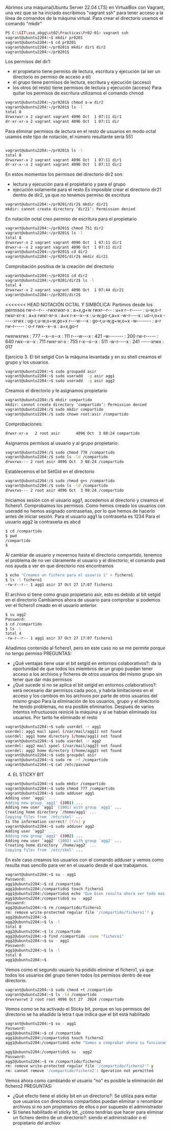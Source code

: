 Abrimos una máquina(Ubuntu Server 22.04 LTS) en VirtualBox con Vagrant, una vez que se ha iniciado escribimos "vagrant ssh" para tener acceso a la línea de comandos de la máquina virtual.
Para crear el directorio usamos el comando "mkdir"
```bash
PS C:\GIT\aso_abgg\ut02\Practicas\Pr02-01> vagrant ssh
vagrant@ubuntu2204:~$ mkdir pr0201
vagrant@ubuntu2204:~$ cd pr0201
vagrant@ubuntu2204:~/pr0201$ mkdir dir1 dir2
vagrant@ubuntu2204:~/pr0201$ 
```
Los permisos del dir1:
- el propietario tiene permiso de lectura, escritura y ejecución (al ser un directorio es permiso de acceso a él)
- el grupo tiene permisos de lectura, escritura y ejecución (acceso)
- los otros (el resto) tiene permisos de lectura y ejecución (acceso)
Para quitar los permisos de escritura utilizamos el comando chmod
```bash
vagrant@ubuntu2204:~/pr0201$ chmod a-w dir2
vagrant@ubuntu2204:~/pr0201$ ls -l
total 8
drwxrwxr-x 2 vagrant vagrant 4096 Oct  1 07:11 dir1
dr-xr-xr-x 2 vagrant vagrant 4096 Oct  1 07:11 dir
```
Para eliminar permisos de lectura en el resto de usuarios en modo octal usamos este tipo de notación, el número resultante sería 551
```bash

vagrant@ubuntu2204:~/pr0201$ ls -l
total 8
drwxrwxr-x 2 vagrant vagrant 4096 Oct  1 07:11 dir1
dr-xr-x--x 2 vagrant vagrant 4096 Oct  1 07:11 dir2
```
En estos momentos los permisos del directorio dir2 son:
- lectura y ejecución para el propietario y para el grupo
- ejecución solamente para el resto
Es imposible crear el directorio dir21 dentro de dir2, ya que no tenemos permiso de escritura
```bash
vagrant@ubuntu2204:~/pr0201/dir2$ mkdir dir21
mkdir: cannot create directory ‘dir21’: Permission denied
```
En notación octal creo permiso de escritura para el propietario
```bash
vagrant@ubuntu2204:~/pr0201$ chmod 751 dir2
vagrant@ubuntu2204:~/pr0201$ ls -l
total 8
drwxrwxr-x 2 vagrant vagrant 4096 Oct  1 07:11 dir1
drwxr-x--x 2 vagrant vagrant 4096 Oct  1 07:11 dir2
vagrant@ubuntu2204:~/pr0201$ cd dir2
vagrant@ubuntu2204:~/pr0201/dir2$ mkdir dir21
```
Comprobación positiva de la creación del directorio
```bash
vagrant@ubuntu2204:~/pr0201$ cd dir2
vagrant@ubuntu2204:~/pr0201/dir2$ ls -l
total 4
drwxrwxr-x 2 vagrant vagrant 4096 Oct  1 07:44 dir21
vagrant@ubuntu2204:~/pr0201/dir2$ 
```
<<<<<<< HEAD
NOTACIÓN OCTAL Y SIMBÓLICA: Partimos desde los permisos rw-r--r--
-rwxrwxr-x : a+x,g+w
rwxr--r-- : u+x
r--r----- : u-w,o-r
rwxr-xr-x : a+x
rwxr-xr-x : a+x
r-x--x--x : u-w,go-r,a+x
-w-r----x : uo-r,o+x
-----xrwx : ug-r,u-w,o+w,go+x
r---w---x : go-r,u-w,g+w,o+x
-w------- : a-r
rw-r----- : o-r
rwx--x--x : a+x,go-r

rwxrwxrwx : 777
--x--x--x : 111
r---w---x : 421
-w------- : 200
rw-r----- : 640
rwx--x--x : 711
rwxr-xr-x : 755
r-x--x--x : 511
-w-r----x : 241
-----xrwx : 017

Ejercicio 3. El bit setgid
Con la máquina levantada y en su shell creamos el grupo y los usuarios.
```bash
vagrant@ubuntu2204:~$ sudo groupadd asir
vagrant@ubuntu2204:~$ sudo useradd  -g asir agg1
vagrant@ubuntu2204:~$ sudo useradd  -g asir agg2
```
Creamos el directorio y le asignamos propietario
```bash
vagrant@ubuntu2204:/$ mkdir compartido
mkdir: cannot create directory ‘compartido’: Permission denied
vagrant@ubuntu2204:/$ sudo mkdir compartido
vagrant@ubuntu2204:/$ sudo chown root:asir /compartido
```
Comprobaciones:
```bash
drwxr-xr-x   2 root asir       4096 Oct  3 08:24 compartido
```
Asignamos permisos al usuario y al grupo propietario:
```bash
vagrant@ubuntu2204:/$ sudo chmod 770 /compartido
vagrant@ubuntu2204:/$ sudo ls -ld /compartido
drwxrwx--- 2 root asir 4096 Oct  3 08:24 /compartido
```
Establecemos el bit SetGid en el directorio
```bash
vagrant@ubuntu2204:/$ sudo chmod g+s /compartido
vagrant@ubuntu2204:/$ sudo ls -ld /compartido
drwxrws--- 2 root asir 4096 Oct  3 08:24 /compartido
```
Iniciamos sesión con el usuario agg1, accedemos al directorio y creamos el fichero1. Comprobamos los permisos. Como hemos creado los usuarios con useradd no hemos asignado contraseñas, por lo que hemos de hacerlo antes de iniciar sesión.
Para el usuario agg1 la contraseña es 1234
Para el usuario agg2 la contraseña es abcd
```bash
$ cd /compartido
$ pwd
/compartido
$
```
Al cambiar de usuario y movernos hasta el directorio compartido, tenemos el problema de no ver claramente el usuario y el directorio; el comando pwd nos ayuda a ver en que directorio nos encontramos
```bash
$ echo "Creamos un fichero para el usuario 1" > fichero1
$ ls -l fichero1
-rw-r--r-- 1 agg1 asir 37 Oct 27 17:07 fichero1
```
El archivo sí tiene como grupo propietario asir, esto es debido al bit setgid en el directorio
Cambiamos ahora de usuario para comprobar si podemos ver el fichero1 creado en el usuario anterior.
```bash
$ su agg2
Password: 
$ cd /compartido
$ ls -l
total 4
-rw-r--r-- 1 agg1 asir 37 Oct 27 17:07 fichero1
```
Añadimos contenido al fichero1, pero en este caso no se me permite porque no tengo permiso
PREGUNTAS:
- ¿Qué ventajas tiene usar el bit setgid en entornos colaborativos?: da la oportunidad de que todos los miembros de un grupo puedan tener acceso a los archivos y ficheros de otros usuarios del mismo grupo sin tener que dar más permisos
- ¿Qué sucede si no se aplica el bit setgid en entornos colaborativos?: será necesario dar permisos cada poco, y habría limitaciones en el acceso y los cambios en los archivos por parte de otros usuarios del mismo grupo
Para la eliminación de los usuarios, grupo y el directorio he tenido problemas, 
no era posible eliminarlos. Después de varios intentos infructuosos reinicié la máquina y sí se habían eliminado los usuarios. Por tanto he  eliminado el resto
```bash 
vagrant@ubuntu2204:~$ sudo userdel -r agg1
userdel: agg1 mail spool (/var/mail/agg1) not found
userdel: agg1 home directory (/home/agg1) not found
vagrant@ubuntu2204:~$ sudo userdel -r agg2
userdel: agg2 mail spool (/var/mail/agg2) not found
userdel: agg2 home directory (/home/agg2) not found
vagrant@ubuntu2204:~$ sudo groupdel asir
vagrant@ubuntu2204:~$ sudo rm -rf /compartido
vagrant@ubuntu2204:~$ cat /etc/passwd
```
4. EL STICKY BIT
```bash
vagrant@ubuntu2204:~$ sudo mkdir /compartido
vagrant@ubuntu2204:~$ sudo chmod 777 /compartido
vagrant@ubuntu2204:~$ sudo adduser agg1
Adding user `agg1' ...
Adding new group `agg1' (1001) ...
Adding new user `agg1' (1001) with group `agg1' ...
Creating home directory `/home/agg1' ...
Copying files from `/etc/skel' ...
Is the information correct? [Y/n] y
vagrant@ubuntu2204:~$ sudo adduser agg2
Adding user `agg2' ...
Adding new group `agg2' (1002) ...
Adding new user `agg2' (1002) with group `agg2' ...
Creating home directory `/home/agg2' ...
Copying files from `/etc/skel' ...
```
En este caso creamos los usuarios con el comando adduser y vemos como resulta mas sencillo para ver en el usuario desde el que trabajamos.
```bash
vagrant@ubuntu2204:~$ su - agg1
Password: 
agg1@ubuntu2204:~$ cd /compartido
agg1@ubuntu2204:/compartido$ touch fichero1
agg1@ubuntu2204:/compartido$ echo "Que bien resulta ahora ver todo mas claro" > fichero1
agg1@ubuntu2204:/compartido$ su - agg2
Password: 
agg2@ubuntu2204:~$ rm /compartido/fichero1
rm: remove write-protected regular file '/compartido/fichero1'? y
agg2@ubuntu2204:~$
agg2@ubuntu2204:~$ ls -l
total 0
agg2@ubuntu2204:~$ ls /compartido
agg2@ubuntu2204:~$ find /compartido -name "fichero1"
agg2@ubuntu2204:~$ su - agg1
Password: 
agg1@ubuntu2204:~$ ls -l
total 0
agg1@ubuntu2204:~$
```
Vemos como el segundo usuario ha podido eliminar el fichero1, ya que todos los 
usuarios del grupo tienen todos los permisos dentro de ese directorio.
```bash
vagrant@ubuntu2204:~$ sudo chmod +t /compartido
vagrant@ubuntu2204:~$ ls -ld /compartido
drwxrwxrwt 2 root root 4096 Oct 27  2024 /compartido
```
Vemos como se ha activado el Sticky bit, porque en los permisos del directorio
se ha añadido la letra t que indica que el bit está habilitado
```bash
vagrant@ubuntu2204:~$ su - agg1
Password:
agg1@ubuntu2204:~$ cd /compartido
agg1@ubuntu2204:/compartido$ touch fichero2
agg1@ubuntu2204:/compartido$ echo "Vamos a comprobar ahora su funcionamiento" > fichero2

agg1@ubuntu2204:/compartido$ su - agg2
Password:
agg2@ubuntu2204:~$ rm /compartido/fichero2
rm: remove write-protected regular file '/compartido/fichero2'? y
rm: cannot remove '/compartido/fichero2': Operation not permitted
```
Vemos ahora como cambiando el usuario "no" es posible la eliminación del fichero2
PREGUNTAS:
- ¿Qué efecto tiene el sticky bit en un directorio?: Se utiliza para evitar que usuarios con directorios compartidos puedan eliminar o renombrar archivos si no son propietarios de ellos o por supuesto el administrador
- Si tienes habilitado el sticky bit, ¿cómo tendrías que hacer para eliminar un fichero dentro de un directorio?: siendo el administrador o el propietario del archivo





